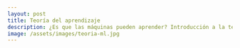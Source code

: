 ```yaml
---
layout: post
title: Teoría del aprendizaje
description: ¿Es que las máquinas pueden aprender? Introducción a la teoría estadística del aprendizaje
image: /assets/images/teoria-ml.jpg
---
```

